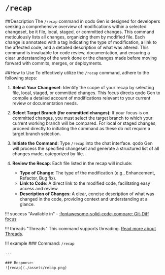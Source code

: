 # `/recap`

##Description
The `/recap` command in qodo Gen is designed for developers seeking a comprehensive overview of modifications within a selected changeset, be it file, local, staged, or committed changes. This command meticulously lists all changes, organizing them by modified file. Each change is annotated with a tag indicating the type of modification, a link to the affected code, and a detailed description of what was altered. This command is invaluable for code review, documentation, and ensuring a clear understanding of the work done or the changes made before moving forward with commits, merges, or deployments.

##How to Use
To effectively utilize the `/recap` command, adhere to the following steps:

1. **Select Your Changeset**: Identify the scope of your recap by selecting file, local, staged, or committed changes. This focus directs qodo Gen to compile a detailed account of modifications relevant to your current review or documentation needs.

2. **Select Target Branch (for committed changes)**: If your focus is on committed changes, you must select the target branch to which your current working branch will be compared. For local or staged changes, proceed directly to initiating the command as these do not require a target branch selection.

3. **Initiate the Command**: Type `/recap` into the chat interface. qodo Gen will process the specified changeset and generate a structured list of all changes made, categorized by file.

4. **Review the Recap**: Each file listed in the recap will include:
    - **Type of Change**: The type of the modification (e.g., Enhancement, Refactor, Bug fix).
    - **Link to Code**: A direct link to the modified code, facilitating easy access and review.
    - **Description of Changes**: A clear, concise description of what was changed in the code, providing context and understanding at a glance.

!!! success "Available in"
    - [:fontawesome-solid-code-compare: Git-Diff focus](../focus/git-diff.md)

!!! threads "Threads"
    This command supports threading. [Read more about Threads](../threads.md).

!!! example
    ### Command: 
    `/recap`
    
    ---

    ### Response: 
    ![recap](./assets/recap.png)